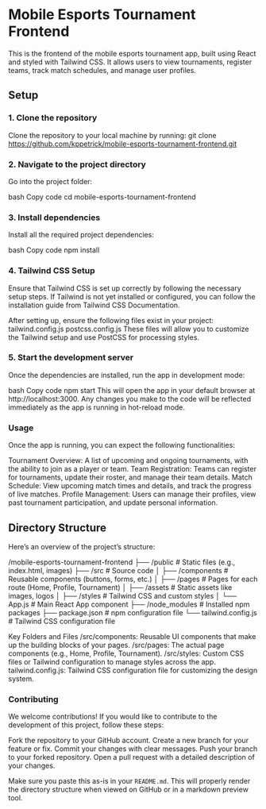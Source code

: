# Mobile Esports Tournament Frontend

This is the frontend of the mobile esports tournament app, built using React and styled with Tailwind CSS. It allows users to view tournaments, register teams, track match schedules, and manage user profiles.

## Setup

### 1. Clone the repository

Clone the repository to your local machine by running:
git clone https://github.com/kppetrick/mobile-esports-tournament-frontend.git

### 2. Navigate to the project directory
Go into the project folder:

bash
Copy code
cd mobile-esports-tournament-frontend

### 3. Install dependencies
Install all the required project dependencies:

bash
Copy code
npm install

### 4. Tailwind CSS Setup
Ensure that Tailwind CSS is set up correctly by following the necessary setup steps. If Tailwind is not yet installed or configured, you can follow the installation guide from Tailwind CSS Documentation.

After setting up, ensure the following files exist in your project:
tailwind.config.js
postcss.config.js
These files will allow you to customize the Tailwind setup and use PostCSS for processing styles.

### 5. Start the development server
Once the dependencies are installed, run the app in development mode:

bash
Copy code
npm start
This will open the app in your default browser at http://localhost:3000. Any changes you make to the code will be reflected immediately as the app is running in hot-reload mode.

### Usage
Once the app is running, you can expect the following functionalities:

Tournament Overview: A list of upcoming and ongoing tournaments, with the ability to join as a player or team.
Team Registration: Teams can register for tournaments, update their roster, and manage their team details.
Match Schedule: View upcoming match times and details, and track the progress of live matches.
Profile Management: Users can manage their profiles, view past tournament participation, and update personal information.

## Directory Structure

Here’s an overview of the project’s structure:


/mobile-esports-tournament-frontend
├── /public                 # Static files (e.g., index.html, images)
├── /src                    # Source code
│   ├── /components         # Reusable components (buttons, forms, etc.)
│   ├── /pages              # Pages for each route (Home, Profile, Tournament)
│   ├── /assets             # Static assets like images, logos
│   ├── /styles             # Tailwind CSS and custom styles
│   └── App.js              # Main React App component
├── /node_modules           # Installed npm packages
├── package.json            # npm configuration file
└── tailwind.config.js      # Tailwind CSS configuration file


Key Folders and Files
/src/components: Reusable UI components that make up the building blocks of your pages.
/src/pages: The actual page components (e.g., Home, Profile, Tournament).
/src/styles: Custom CSS files or Tailwind configuration to manage styles across the app.
tailwind.config.js: Tailwind CSS configuration file for customizing the design system.

### Contributing
We welcome contributions! If you would like to contribute to the development of this project, follow these steps:

Fork the repository to your GitHub account.
Create a new branch for your feature or fix.
Commit your changes with clear messages.
Push your branch to your forked repository.
Open a pull request with a detailed description of your changes.


Make sure you paste this as-is in your `README.md`. This will properly render the directory structure when viewed on GitHub or in a markdown preview tool.

